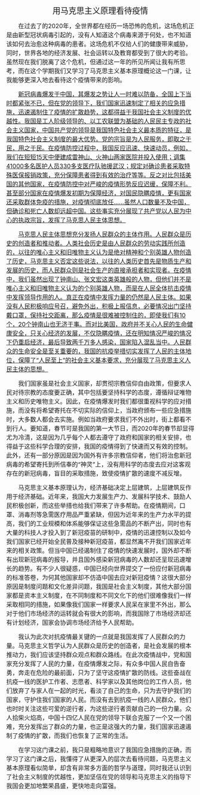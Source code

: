 <p style="margin:0;"><p class="MsoNormal" align="center" style="text-align:center"><span style="font-size:16.0pt">用马克思主义原理看待疫情<span lang="EN-US"><o:p></o:p></span></span></p>

<p class="MsoNormal" align="left" style="text-align:left;text-indent:24.0pt"><span style="font-size:12.0pt">在过去了的<span lang="EN-US">2020</span>年，全世界都在经历一场恐怖的危机，这场危机正是由新型冠状病毒引起的，没有人知道这个病毒来源于何处，也不知道该如何去治愈这种病毒的患者。这场危机不仅给人们的健康带来威胁，同时，世界各地的经济发展、社会运转以及教育都受到了很大的考验。虽然现在我们脱离了这个危机，但通过这一年的所见所闻让我有所思考，而在这个学期我们又学习了马克思主义基本原理概论这一门课，让我能够更深入地去看待这个疫情带来的影响。<span lang="EN-US"><o:p></o:p></span></span></p>

<p class="MsoNormal" align="left" style="text-align:left;text-indent:24.0pt"><u><span style="font-size:12.0pt">新冠病毒爆发于中国，其爆发之势让人一时难以防备，全国上下当时都紧张不已，但在党的领导下，我们国家迅速制定了相关的应急措施，迅速遏制住了疫情的扩散趋势，这都得益于我国社会主义制度的优越性。我国是工人阶级领导的、以工农联盟为基础的人民民主专政的社会主义国家，中国共产党的领导是我国特色社会主义最本质的特征，是我国特色社会主义制度的最大优势。党的宗旨是为人民服务，即取之于民，用之于民。在疫情防控过程中，我国反应迅速、快速动员，例如，我们在短短<span lang="EN-US">15</span>天中便建成雷神山、火神山两家医院并投入使用；调集<span lang="EN-US">41000</span>多名医护人员<span lang="EN-US">330</span>多支医疗队驰援武汉；规定对确诊患者采取特殊医保报销政策，充分保障患者得到有效的治疗等等。反之对比包括美国的其他国家，在疫情防控中对严峻的疫情形势反应迟缓，保障不利。甚至部分国家在疫情爆发初期为保障经济，对国民隐瞒疫情，更有国家还采取群体免疫的措施，对疫情彻底放任……虽然人口数量不及中国，但确诊和死亡人数却远超中国。这些事实充分展现了共产党以人民为中心的执政宗旨，发挥了马克思人民主体思想。<span lang="EN-US"><o:p></o:p></span></span></u></p>

<p class="MsoNormal" align="left" style="text-align:left;text-indent:24.0pt"><u><span style="font-size:12.0pt">马克思人民主体思想充分发扬人民群众的主体作用。人民群众是历史的创造者和推动者。人类社会历史是由人民群众的劳动实践所创造的，以往的唯心主义和旧唯物主义认为是绝对精神和个别英雄人物创造了历史，马克思主义否定这些说法，以往的人类历史首先是物质生产和发展的历史，而人民群众则是社会生产的直接承担者和实现者。在疫情中，我们虽然出现了钟南山、张文宏这类英雄般的人物，但他们并不是唯心主义和旧唯物主义认为的个别英雄人物，而是在人民全体抗击疫情中发挥领导作用的人。真正在疫情中发挥力量的仍然是人民主体。如果没有人民积极响应号召，避免外出，积极上报信息，必要情况出门坚持戴口罩，保持社交距离，那么疫情是很难被控制住的，即使我们有<span lang="EN-US">10</span>个，<span lang="EN-US">20</span>个钟南山也无济于事。而对比美国，政府并不关心人民的生命健康安全，只关心经济的发展，不仅隐瞒疫情，还在明知情况严峻的情况下仍重启经济，最后导致两千万多人感染，国家陷入混乱当中。人民群众的生命安全是至关重要的，我国的抗疫举措切实发挥了人民的主体地位，保障了“人民至上”的社会主义基本要求，充分展现了马克思主义人民主体的思想。<span lang="EN-US"><o:p></o:p></span></span></u></p>

<p class="MsoNormal" align="left" style="text-align:left;text-indent:24.0pt"><span style="font-size:12.0pt">我们国家虽是社会主义国家，却贯彻宗教信仰自由政策，但要求人民对待宗教的态度要正确，其中包括要坚持科学的态度，遵循辩证唯物主义和历史唯物主义。因此，在疫情爆发时我们都很重视科学的应对措施，而没有将希望寄托在不切实际的信仰上，当政府颁布一些应急措施时，大多数人都会去实施。例如当政府要求我们不外出时，街上都看不到行人。要知道，春节可是我国的第一大节日，而<span lang="EN-US">2020</span>年的春节却显得尤为冷清，这是因为几乎每个人都去遵守了政府和国家的相关安排，也得益于这些科学合理的安排，我国的疫情得到了快速而又有效的控制。此外，还有一部分原因是因为国外有许多宗教信仰者，他们将治愈新冠病毒的希望寄托到所信奉的“神灵”上，没有用科学的态度去应对这客观存在的新冠病毒，盲目的采取措施，致使疫情扩散的速度不减反增。<span lang="EN-US"><o:p></o:p></span></span></p>

<p class="MsoNormal" align="left" style="text-align:left;text-indent:24.0pt"><span style="font-size:12.0pt">马克思主义基本原理认为，经济基础决定上层建筑，上层建筑反作用于经济基础。近年来，我国大力发展生产力、发展科学技术、鼓励人民积极创新，而这些举措也给我们带来了许多帮助。在疫情期间，口罩、消毒剂等急需医疗用品严重紧缺，但因为近年来的生产力水平的提高，我们的工业规模和体系能够保证这些急需品的不断产出，同时也有大量的科技人才投入到了新冠疫苗的研制中，疫情的迅速控制以及如今我们国家已经开始全民普及接种新冠疫苗，都显然离不开我们国家近年来的相关政策。但当中国已经遏制住了疫情的快速发展时，国外却不断有出现新冠病毒的报导，并且国外感染新冠病毒的人数却还呈现迅速增长的趋势。有不少人很疑惑，中国已经向世界提交了一份应付新冠病毒的标准答卷，为何其他国家却不仿造中国去应对新冠疫情？这很大部分原因是制度问题和文化差异问题，我国是社会主义制度，其他大部分国家都是资本主义制度，在不同制度和不同文化下的他们很难像我们一样采取相同的措施，如果像我们国家一样要求人民呆在家里不外出，那么对于他们市场经济的运转就会有很大的影响，而我国除了市场经济却还有计划经济，国家会协调市场经济给予人民帮助。<span lang="EN-US"><o:p></o:p></span></span></p>

<p class="MsoNormal" align="left" style="text-align:left;text-indent:24.0pt"><span style="font-size:12.0pt">我认为此次对抗疫情最关键的一点就是我国发挥了人民群众的力量。马克思主义哲学认为人民群众是历史的创造者，是社会发展的根本推动力，我们应该坚持群众观点和群众路线。在此次疫情战中，党和国家充分发挥了人民的力量，在疫情爆发之际，有众多中国人民自告奋勇，奔走在危险的最前面，只为了坚守这疫情扩散的防线。这些奋战在抗疫一线的医护工作者、志愿者、科学家以及其他岗位的工作人员，他们放弃了与家人在一起的时光，看淡了自己的生命，只为去守护我们的国家，守护住我们国家的人民。而没有去到抗疫一线的人民群众，他们也时时关注这些可爱的逆行者，为这些逆行者贡献自己的一份力量。众人拾柴火焰高，中国十四亿人民在党的领导下联合克服了一个又一个困难，充分发挥出了群众的力量，也正是这强大的力量，我们国家迅速遏制了疫情的扩散，而我们也恢复了正常的生活。<span lang="EN-US"><o:p></o:p></span></span></p>

<p class="MsoNormal" align="left" style="text-align:left;text-indent:24.0pt"><span style="font-size:12.0pt">在学习这门课之前，我只是粗略地意识了我国应急措施的正确，而学习了这门课之后，我懂得了从更深入的层次去看待问题，马克思主义基本原理看似简单，却含有非常多方面的哲学与道理，同时我还认识到了社会主义制度的优越性，更加坚信在党的领导和马克思主义的指导下我国会更加地繁荣昌盛，更快地走向富强。<span lang="EN-US"><o:p></o:p></span></span></p><br /></p>
